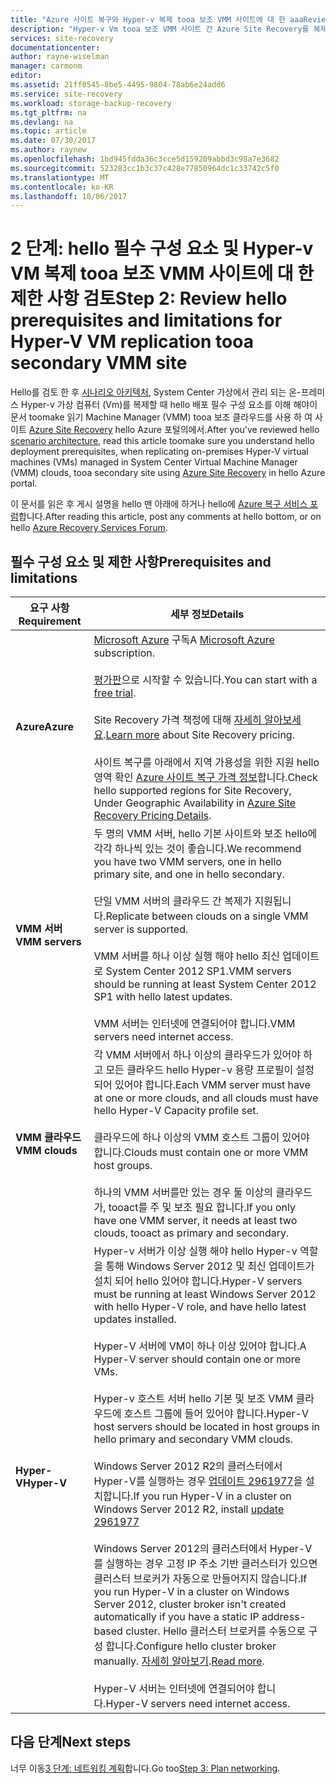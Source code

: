 ```yaml
---
title: "Azure 사이트 복구와 Hyper-v 복제 tooa 보조 VMM 사이트에 대 한 aaaReview hello 필수 구성 요소 | Microsoft Docs"
description: "Hyper-v Vm tooa 보조 VMM 사이트 간 Azure Site Recovery를 복제 하기 위한 hello 필수 구성 요소에 설명 합니다."
services: site-recovery
documentationcenter: 
author: rayne-wiselman
manager: carmonm
editor: 
ms.assetid: 21ff0545-8be5-4495-9804-78ab6e24add6
ms.service: site-recovery
ms.workload: storage-backup-recovery
ms.tgt_pltfrm: na
ms.devlang: na
ms.topic: article
ms.date: 07/30/2017
ms.author: raynew
ms.openlocfilehash: 1bd945fdda36c3cce5d159209abbd3c98a7e3682
ms.sourcegitcommit: 523283cc1b3c37c428e77850964dc1c33742c5f0
ms.translationtype: MT
ms.contentlocale: ko-KR
ms.lasthandoff: 10/06/2017
---
```

# <a name="step-2-review-hello-prerequisites-and-limitations-for-hyper-v-vm-replication-tooa-secondary-vmm-site"></a><span data-ttu-id="19351-103">2 단계: hello 필수 구성 요소 및 Hyper-v VM 복제 tooa 보조 VMM 사이트에 대 한 제한 사항 검토</span><span class="sxs-lookup"><span data-stu-id="19351-103">Step 2: Review hello prerequisites and limitations for Hyper-V VM replication tooa secondary VMM site</span></span>


<span data-ttu-id="19351-104">Hello를 검토 한 후 [시나리오 아키텍처](vmm-to-vmm-walkthrough-architecture.md), System Center 가상에서 관리 되는 온-프레미스 Hyper-v 가상 컴퓨터 (Vm)를 복제할 때 hello 배포 필수 구성 요소를 이해 해야이 문서 toomake 읽기 Machine Manager (VMM) tooa 보조 클라우드를 사용 하 여 사이트 [Azure Site Recovery](site-recovery-overview.md) hello Azure 포털의에서.</span><span class="sxs-lookup"><span data-stu-id="19351-104">After you've reviewed hello [scenario architecture](vmm-to-vmm-walkthrough-architecture.md), read this article toomake sure you understand hello deployment prerequisites, when replicating on-premises Hyper-V virtual machines (VMs) managed in System Center Virtual Machine Manager (VMM) clouds, tooa secondary site using [Azure Site Recovery](site-recovery-overview.md) in hello Azure portal.</span></span>

<span data-ttu-id="19351-105">이 문서를 읽은 후 게시 설명을 hello 맨 아래에 하거나 hello에 [Azure 복구 서비스 포럼](https://social.msdn.microsoft.com/forums/azure/home?forum=hypervrecovmgr)합니다.</span><span class="sxs-lookup"><span data-stu-id="19351-105">After reading this article, post any comments at hello bottom, or on hello [Azure Recovery Services Forum](https://social.msdn.microsoft.com/forums/azure/home?forum=hypervrecovmgr).</span></span>


## <a name="prerequisites-and-limitations"></a><span data-ttu-id="19351-106">필수 구성 요소 및 제한 사항</span><span class="sxs-lookup"><span data-stu-id="19351-106">Prerequisites and limitations</span></span>

<span data-ttu-id="19351-107">**요구 사항**</span><span class="sxs-lookup"><span data-stu-id="19351-107">**Requirement**</span></span> | <span data-ttu-id="19351-108">**세부 정보**</span><span class="sxs-lookup"><span data-stu-id="19351-108">**Details**</span></span>
--- | ---
<span data-ttu-id="19351-109">**Azure**</span><span class="sxs-lookup"><span data-stu-id="19351-109">**Azure**</span></span> | <span data-ttu-id="19351-110">[Microsoft Azure](http://azure.microsoft.com/) 구독</span><span class="sxs-lookup"><span data-stu-id="19351-110">A [Microsoft Azure](http://azure.microsoft.com/) subscription.</span></span><br/><br/> <span data-ttu-id="19351-111">[평가판](https://azure.microsoft.com/pricing/free-trial/)으로 시작할 수 있습니다.</span><span class="sxs-lookup"><span data-stu-id="19351-111">You can start with a [free trial](https://azure.microsoft.com/pricing/free-trial/).</span></span><br/><br/> <span data-ttu-id="19351-112">Site Recovery 가격 책정에 대해 [자세히 알아보세요](https://azure.microsoft.com/pricing/details/site-recovery/).</span><span class="sxs-lookup"><span data-stu-id="19351-112">[Learn more](https://azure.microsoft.com/pricing/details/site-recovery/) about Site Recovery pricing.</span></span><br/><br/> <span data-ttu-id="19351-113">사이트 복구를 아래에서 지역 가용성을 위한 지원 hello 영역 확인 [Azure 사이트 복구 가격 정보](https://azure.microsoft.com/pricing/details/site-recovery/)합니다.</span><span class="sxs-lookup"><span data-stu-id="19351-113">Check hello supported regions for Site Recovery, Under Geographic Availability in [Azure Site Recovery Pricing Details](https://azure.microsoft.com/pricing/details/site-recovery/).</span></span>
<span data-ttu-id="19351-114">**VMM 서버**</span><span class="sxs-lookup"><span data-stu-id="19351-114">**VMM servers**</span></span> | <span data-ttu-id="19351-115">두 명의 VMM 서버, hello 기본 사이트와 보조 hello에 각각 하나씩 있는 것이 좋습니다.</span><span class="sxs-lookup"><span data-stu-id="19351-115">We recommend you have two VMM servers, one in hello primary site, and one in hello secondary.</span></span><br/><br/> <span data-ttu-id="19351-116">단일 VMM 서버의 클라우드 간 복제가 지원됩니다.</span><span class="sxs-lookup"><span data-stu-id="19351-116">Replicate between clouds on a single VMM server is supported.</span></span><br/><br/> <span data-ttu-id="19351-117">VMM 서버를 하나 이상 실행 해야 hello 최신 업데이트로 System Center 2012 SP1.</span><span class="sxs-lookup"><span data-stu-id="19351-117">VMM servers should be running at least System Center 2012 SP1 with hello latest updates.</span></span><br/><br/> <span data-ttu-id="19351-118">VMM 서버는 인터넷에 연결되어야 합니다.</span><span class="sxs-lookup"><span data-stu-id="19351-118">VMM servers need internet access.</span></span>
<span data-ttu-id="19351-119">**VMM 클라우드**</span><span class="sxs-lookup"><span data-stu-id="19351-119">**VMM clouds**</span></span> | <span data-ttu-id="19351-120">각 VMM 서버에서 하나 이상의 클라우드가 있어야 하 고 모든 클라우드 hello Hyper-v 용량 프로필이 설정 되어 있어야 합니다.</span><span class="sxs-lookup"><span data-stu-id="19351-120">Each VMM server must have at one or more clouds, and all clouds must have hello Hyper-V Capacity profile set.</span></span> <br/><br/><span data-ttu-id="19351-121">클라우드에 하나 이상의 VMM 호스트 그룹이 있어야 합니다.</span><span class="sxs-lookup"><span data-stu-id="19351-121">Clouds must contain one or more VMM host groups.</span></span><br/><br/> <span data-ttu-id="19351-122">하나의 VMM 서버를만 있는 경우 둘 이상의 클라우드가, tooact를 주 및 보조 필요 합니다.</span><span class="sxs-lookup"><span data-stu-id="19351-122">If you only have one VMM server, it needs at least two clouds, tooact as primary and secondary.</span></span>
<span data-ttu-id="19351-123">**Hyper-V**</span><span class="sxs-lookup"><span data-stu-id="19351-123">**Hyper-V**</span></span> | <span data-ttu-id="19351-124">Hyper-v 서버가 이상 실행 해야 hello Hyper-v 역할을 통해 Windows Server 2012 및 최신 업데이트가 설치 되어 hello 있어야 합니다.</span><span class="sxs-lookup"><span data-stu-id="19351-124">Hyper-V servers must be running at least Windows Server 2012 with hello Hyper-V role, and have hello latest updates installed.</span></span><br/><br/> <span data-ttu-id="19351-125">Hyper-V 서버에 VM이 하나 이상 있어야 합니다.</span><span class="sxs-lookup"><span data-stu-id="19351-125">A Hyper-V server should contain one or more VMs.</span></span><br/><br/>  <span data-ttu-id="19351-126">Hyper-v 호스트 서버 hello 기본 및 보조 VMM 클라우드에 호스트 그룹에 들어 있어야 합니다.</span><span class="sxs-lookup"><span data-stu-id="19351-126">Hyper-V host servers should be located in host groups in hello primary and secondary VMM clouds.</span></span><br/><br/> <span data-ttu-id="19351-127">Windows Server 2012 R2의 클러스터에서 Hyper-V를 실행하는 경우 [업데이트 2961977](https://support.microsoft.com/kb/2961977)을 설치합니다.</span><span class="sxs-lookup"><span data-stu-id="19351-127">If you run Hyper-V in a cluster on Windows Server 2012 R2, install [update 2961977](https://support.microsoft.com/kb/2961977)</span></span><br/><br/> <span data-ttu-id="19351-128">Windows Server 2012의 클러스터에서 Hyper-V를 실행하는 경우 고정 IP 주소 기반 클러스터가 있으면 클러스터 브로커가 자동으로 만들어지지 않습니다.</span><span class="sxs-lookup"><span data-stu-id="19351-128">If you run Hyper-V in a cluster on Windows Server 2012, cluster broker isn't created automatically if you have a static IP address-based cluster.</span></span> <span data-ttu-id="19351-129">Hello 클러스터 브로커를 수동으로 구성 합니다.</span><span class="sxs-lookup"><span data-stu-id="19351-129">Configure hello cluster broker manually.</span></span> <span data-ttu-id="19351-130">[자세히 알아보기](http://social.technet.microsoft.com/wiki/contents/articles/18792.configure-replica-broker-role-cluster-to-cluster-replication.aspx).</span><span class="sxs-lookup"><span data-stu-id="19351-130">[Read more](http://social.technet.microsoft.com/wiki/contents/articles/18792.configure-replica-broker-role-cluster-to-cluster-replication.aspx).</span></span><br/><br/> <span data-ttu-id="19351-131">Hyper-V 서버는 인터넷에 연결되어야 합니다.</span><span class="sxs-lookup"><span data-stu-id="19351-131">Hyper-V servers need internet access.</span></span>




## <a name="next-steps"></a><span data-ttu-id="19351-132">다음 단계</span><span class="sxs-lookup"><span data-stu-id="19351-132">Next steps</span></span>

<span data-ttu-id="19351-133">너무 이동[3 단계: 네트워킹 계획](vmm-to-vmm-walkthrough-network.md)합니다.</span><span class="sxs-lookup"><span data-stu-id="19351-133">Go too[Step 3: Plan networking](vmm-to-vmm-walkthrough-network.md).</span></span>

